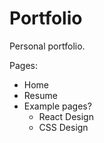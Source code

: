 # Portfolio
Personal portfolio.

Pages:
  - Home
  - Resume
  - Example pages?
    - React Design
    - CSS Design
